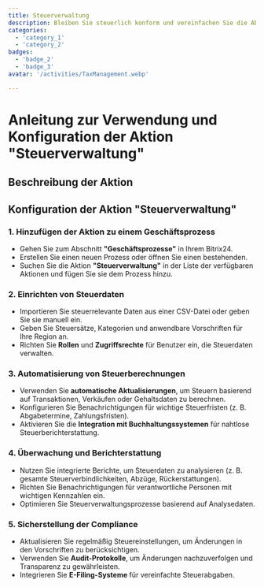 ```yaml
---
title: Steuerverwaltung
description: Bleiben Sie steuerlich konform und vereinfachen Sie die Abgabe von Steuererklärungen.
categories: 
  - 'category_1'
  - 'category_2'
badges: 
  - 'badge_2'
  - 'badge_3'
avatar: '/activities/TaxManagement.webp'

---
```

# Anleitung zur Verwendung und Konfiguration der Aktion "Steuerverwaltung"

## Beschreibung der Aktion

## **Konfiguration der Aktion "Steuerverwaltung"**

### 1. Hinzufügen der Aktion zu einem Geschäftsprozess
- Gehen Sie zum Abschnitt **"Geschäftsprozesse"** in Ihrem Bitrix24.
- Erstellen Sie einen neuen Prozess oder öffnen Sie einen bestehenden.
- Suchen Sie die Aktion **"Steuerverwaltung"** in der Liste der verfügbaren Aktionen und fügen Sie sie dem Prozess hinzu.

### 2. Einrichten von Steuerdaten
- Importieren Sie steuerrelevante Daten aus einer CSV-Datei oder geben Sie sie manuell ein.
- Geben Sie Steuersätze, Kategorien und anwendbare Vorschriften für Ihre Region an.
- Richten Sie **Rollen** und **Zugriffsrechte** für Benutzer ein, die Steuerdaten verwalten.

### 3. Automatisierung von Steuerberechnungen
- Verwenden Sie **automatische Aktualisierungen**, um Steuern basierend auf Transaktionen, Verkäufen oder Gehaltsdaten zu berechnen.
- Konfigurieren Sie Benachrichtigungen für wichtige Steuerfristen (z. B. Abgabetermine, Zahlungsfristen).
- Aktivieren Sie die **Integration mit Buchhaltungssystemen** für nahtlose Steuerberichterstattung.

### 4. Überwachung und Berichterstattung
- Nutzen Sie integrierte Berichte, um Steuerdaten zu analysieren (z. B. gesamte Steuerverbindlichkeiten, Abzüge, Rückerstattungen).
- Richten Sie Benachrichtigungen für verantwortliche Personen mit wichtigen Kennzahlen ein.
- Optimieren Sie Steuerverwaltungsprozesse basierend auf Analysedaten.

### 5. Sicherstellung der Compliance
- Aktualisieren Sie regelmäßig Steuereinstellungen, um Änderungen in den Vorschriften zu berücksichtigen.
- Verwenden Sie **Audit-Protokolle**, um Änderungen nachzuverfolgen und Transparenz zu gewährleisten.
- Integrieren Sie **E-Filing-Systeme** für vereinfachte Steuerabgaben.